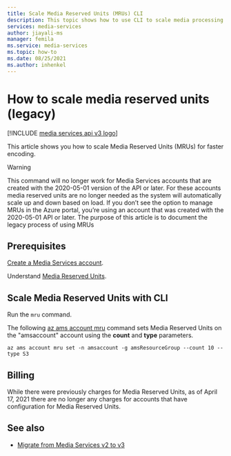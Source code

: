 ```yaml
---
title: Scale Media Reserved Units (MRUs) CLI
description: This topic shows how to use CLI to scale media processing with Azure Media Services.
services: media-services
author: jiayali-ms
manager: femila
ms.service: media-services
ms.topic: how-to
ms.date: 08/25/2021
ms.author: inhenkel
---
```

# How to scale media reserved units (legacy)

[!INCLUDE [media services api v3 logo](./includes/v3-hr.md)]

This article shows you how to scale Media Reserved Units (MRUs) for faster encoding.

> [!WARNING]
> This command will no longer work for Media Services accounts that are created with the 2020-05-01 version of the API or later. For these accounts media reserved units are no longer needed as the system will automatically scale up and down based on load. If you don’t see the option to manage MRUs in the Azure portal, you’re using an account that was created with the 2020-05-01 API or later.
> The purpose of this article is to document the legacy process of using MRUs

## Prerequisites

[Create a Media Services account](./account-create-how-to.md).

Understand [Media Reserved Units](concept-media-reserved-units.md).

## Scale Media Reserved Units with CLI

Run the `mru` command.

The following [az ams account mru](/cli/azure/ams/account/mru) command sets Media Reserved Units on the "amsaccount" account using the **count** and **type** parameters.

```azurecli
az ams account mru set -n amsaccount -g amsResourceGroup --count 10 --type S3
```

## Billing

 While there were previously charges for Media Reserved Units, as of April 17, 2021 there are no longer any charges for accounts that have configuration for Media Reserved Units.

## See also

* [Migrate from Media Services v2 to v3](migrate-v-2-v-3-migration-introduction.md)

